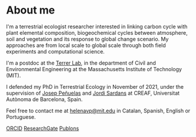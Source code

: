 About me
=======

I'm a terrestrial ecologist researcher interested in linking carbon cycle with plant elemental composition, biogeochemical cycles between atmosphere, soil and vegetation and its response to global change scenario. My approaches are from local scale to global scale through both field experiments and computational science.

I'm a postdoc at the [Terrer Lab](https://terrerlab.mit.edu/), in the department of Civil and Environmental Engineering at the Massachusetts Institute of Technology (MIT).

I defended my PhD in Terrestrial Ecology in November of 2021, under the supervision of [Josep Peñuelas](https://www.creaf.cat/es/personal/josep-penuelas-reixach) and [Jordi Sardans](https://www.creaf.cat/es/personal/jordi-sardans-galobart) at CREAF, Universitat Autònoma de Barcelona, Spain.

Feel free to contact me at helenavp@mit.edu in Catalan, Spanish, English or Portuguese.

[ORCID](https://orcid.org/0000-0002-5860-3096)
[ResearchGate](https://www.researchgate.net/profile/Helena-Vallicrosa)
[Publons](https://publons.com/researcher/4945447/helena-vallicrosa-pou/publications/)
